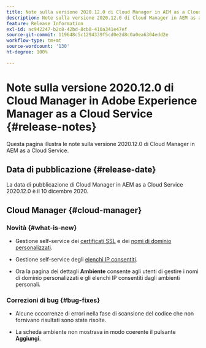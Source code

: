 ```yaml
---
title: Note sulla versione 2020.12.0 di Cloud Manager in AEM as a Cloud Service
description: Note sulla versione 2020.12.0 di Cloud Manager in AEM as a Cloud Service
feature: Release Information
exl-id: ac942247-b2c8-42bd-8cb8-410a341e47ef
source-git-commit: 119648c5c1294339f5cd0e2d8c0a0ea6304edd2e
workflow-type: tm+mt
source-wordcount: '130'
ht-degree: 100%

---
```


# Note sulla versione 2020.12.0 di Cloud Manager in Adobe Experience Manager as a Cloud Service {#release-notes}

Questa pagina illustra le note sulla versione 2020.12.0 di Cloud Manager in AEM as a Cloud Service.

## Data di pubblicazione {#release-date}

La data di pubblicazione di Cloud Manager in AEM as a Cloud Service 2020.12.0 è il 10 dicembre 2020.

## Cloud Manager {#cloud-manager}

### Novità {#what-is-new}

* Gestione self-service dei [certificati SSL](/help/implementing/cloud-manager/managing-ssl-certifications/introduction.md) e dei [nomi di dominio personalizzati](/help/implementing/cloud-manager/custom-domain-names/introduction.md).

* Gestione self-service degli [elenchi IP consentiti](/help/implementing/cloud-manager/ip-allow-lists/introduction.md).

* Ora la pagina dei dettagli **Ambiente** consente agli utenti di gestire i nomi di dominio personalizzati e gli elenchi IP consentiti dagli ambienti personali.


### Correzioni di bug  {#bug-fixes}

* Alcune occorrenze di errori nella fase di scansione del codice che non fornivano risultati sono state risolte.

* La scheda ambiente non mostrava in modo coerente il pulsante **Aggiungi**.
